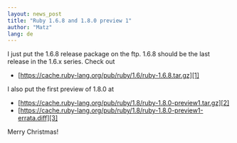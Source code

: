 ```yaml
---
layout: news_post
title: "Ruby 1.6.8 and 1.8.0 preview 1"
author: "Matz"
lang: de
---
```


I just put the 1.6.8 release package on the ftp. 1.6.8 should be the
last release in the 1.6.x series. Check out

* [https://cache.ruby-lang.org/pub/ruby/1.6/ruby-1.6.8.tar.gz][1]

I also put the first preview of 1.8.0 at

* [https://cache.ruby-lang.org/pub/ruby/1.8/ruby-1.8.0-preview1.tar.gz][2]
* [https://cache.ruby-lang.org/pub/ruby/1.8/ruby-1.8.0-preview1-errata.diff][3]

Merry Christmas!



[1]: https://cache.ruby-lang.org/pub/ruby/1.6/ruby-1.6.8.tar.gz
[2]: https://cache.ruby-lang.org/pub/ruby/1.8/ruby-1.8.0-preview1.tar.gz
[3]: https://cache.ruby-lang.org/pub/ruby/1.8/ruby-1.8.0-preview1-errata.diff
